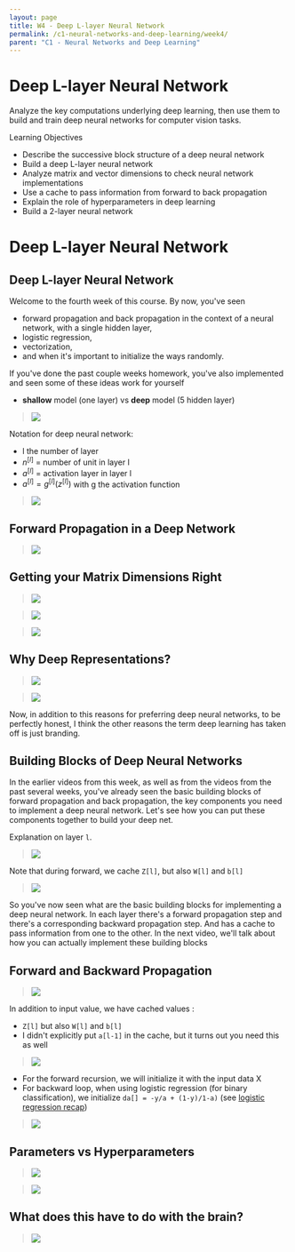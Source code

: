 ```yaml
---
layout: page
title: W4 - Deep L-layer Neural Network
permalink: /c1-neural-networks-and-deep-learning/week4/
parent: "C1 - Neural Networks and Deep Learning"
---
```


# Deep L-layer Neural Network

Analyze the key computations underlying deep learning, then use them to build and train deep neural networks for computer vision tasks.

Learning Objectives
- Describe the successive block structure of a deep neural network
- Build a deep L-layer neural network
- Analyze matrix and vector dimensions to check neural network implementations
- Use a cache to pass information from forward to back propagation
- Explain the role of hyperparameters in deep learning
- Build a 2-layer neural network


# Deep L-layer Neural Network

## Deep L-layer Neural Network

Welcome to the fourth week of this course. By now, you've seen 
- forward propagation and back propagation in the context of a neural network, with a single hidden layer, 
- logistic regression, 
- vectorization, 
- and when it's important to initialize the ways randomly. 

If you've done the past couple weeks homework, you've also implemented and seen some of these ideas work for yourself

- **shallow** model (one layer) vs **deep** model (5 hidden layer)

> <img src="./images/w02-01-Deep_L-layer_Neural_Network/img_2023-03-18_09-00-45.png">

Notation for deep neural network:
- l the number of layer
- $n^{[l]}$ = number of unit in layer l
- $a^{[l]}$ = activation layer in layer l 
- $a^{[l]} = g^{[l]}(z^{[l]})$  with g the activation function
> <img src="./images/w02-01-Deep_L-layer_Neural_Network/img_2023-03-18_09-00-50.png">

## Forward Propagation in a Deep Network

> <img src="./images/w02-02-Forward_Propagation_in_a_Deep_Network/img_2023-03-18_09-08-22.png">

## Getting your Matrix Dimensions Right

> <img src="./images/w02-03-Getting_your_Matrix_Dimensions_Right/img_2023-03-18_09-10-01.png">

> <img src="./images/w02-03-Getting_your_Matrix_Dimensions_Right/img_2023-03-18_09-10-07.png">

> <img src="./images/w02-03-Getting_your_Matrix_Dimensions_Right/img_2023-03-18_10-14-11.png">

## Why Deep Representations?

> <img src="./images/w02-04-Why_Deep_Representations/img_2023-03-18_10-16-39.png">

> <img src="./images/w02-04-Why_Deep_Representations/img_2023-03-18_10-16-42.png">

 Now, in addition to this reasons for preferring deep neural networks, to be perfectly honest, I think the other reasons the term deep learning has taken off is just branding. 

## Building Blocks of Deep Neural Networks


In the earlier videos from this week, as well as from the videos from the past several weeks, you've already seen the basic building blocks of forward propagation and back propagation, the key components you need to implement a deep neural network. Let's see how you can put these components together to build your deep net.

Explanation on layer `l`.

> <img src="./images/w02-05-Building_Blocks_of_Deep_Neural_Networks/img_2023-03-18_10-42-11.png">

Note that during forward, we cache `Z[l]`, but also `W[l]` and `b[l]`

> <img src="./images/w02-05-Building_Blocks_of_Deep_Neural_Networks/img_2023-03-18_10-42-16.png">

 So you've now seen what are the basic building blocks for implementing a deep neural network. In each layer there's a forward propagation step and there's a corresponding backward propagation step. And has a cache to pass information from one to the other. In the next video, we'll talk about how you can actually implement these building blocks

## Forward and Backward Propagation

> <img src="./images/w02-06-Forward_and_Backward_Propagation/img_2023-03-18_14-56-35.png">

In addition to input value, we have cached values :
- `Z[l]` but also `W[l]` and `b[l]`
- I didn't explicitly put `a[l-1]` in the cache, but it turns out you need this as well 

> <img src="./images/w02-06-Forward_and_Backward_Propagation/img_2023-03-18_14-58-45.png">

- For the forward recursion, we will initialize it with the input data X
- For backward loop, when using logistic regression (for binary classification), we initialize `da[] = -y/a + (1-y)/1-a)` (see [logistic regression recap](../week2/#logistic-regression-gradient-descent)) 

> <img src="./images/w02-06-Forward_and_Backward_Propagation/img_2023-03-18_15-13-33.png">

## Parameters vs Hyperparameters

> <img src="./images/w02-07-Parameters_vs_Hyperparameters/img_2023-03-18_15-14-12.png">

> <img src="./images/w02-07-Parameters_vs_Hyperparameters/img_2023-03-18_15-14-14.png">
## What does this have to do with the brain?

> <img src="./images/w02-08-What_does_this_have_to_do_with_the_brain/img_2023-03-18_15-15-04.png">
